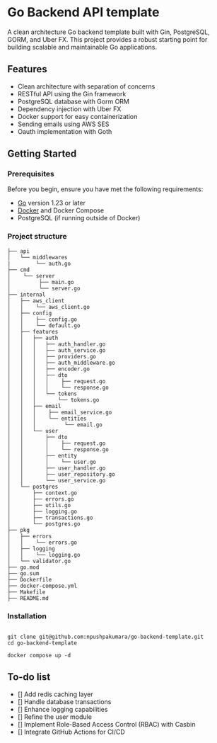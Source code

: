 # Go Backend API template

A clean architecture Go backend template built with Gin, PostgreSQL, GORM, and Uber FX. This project provides a robust starting point for building scalable and maintainable Go applications.

## Features

- Clean architecture with separation of concerns
- RESTful API using the Gin framework
- PostgreSQL database with Gorm ORM
- Dependency injection with Uber FX
- Docker support for easy containerization
- Sending emails using AWS SES
- Oauth implementation with Goth

## Getting Started

### Prerequisites

Before you begin, ensure you have met the following requirements:

- [Go](https://golang.org/dl/) version 1.23 or later
- [Docker](https://www.docker.com/get-started) and Docker Compose
- PostgreSQL (if running outside of Docker)

### Project structure

```shell
├── api
│   └── middlewares
|        └── auth.go
├── cmd
│    └── server
│         ├── main.go
│         └── server.go
├── internal
│   ├── aws_client
│   │    └── aws_client.go
│   ├── config
│   │    ├── config.go
│   │    └── default.go
│   ├── features
│   │   ├── auth
│   │   │   ├── auth_handler.go
│   │   │   ├── auth_service.go
│   │   │   ├── providers.go
│   │   │   ├── auth_middleware.go
│   │   │   ├── encoder.go
│   │   │   ├── dto
│   │   │   │    ├── request.go
│   │   │   │    └── response.go
│   │   │   └── tokens
│   │   │       └── tokens.go
│   │   ├── email
│   │   │    ├── email_service.go
│   │   │    └── entities
│   │   │         └── email.go
│   │   └── user
│   │       ├── dto
│   │       │    ├── request.go
│   │       │    └── response.go
│   │       ├── entity
│   │       │    └── user.go
│   │       ├── user_handler.go
│   │       ├── user_repository.go
│   │       └── user_service.go
│   └── postgres
│       ├── context.go
│       ├── errors.go
│       ├── utils.go
│       ├── logging.go
│       ├── transactions.go
│       └── postgres.go
├── pkg
│   ├── errors
│   │    └── errors.go
│   ├── logging
│   │    └── logging.go
│   └── validator.go
├── go.mod
├── go.sum
├── Dockerfile
├── docker-compose.yml
├── Makefile
├── README.md
```

### Installation

```shell

git clone git@github.com:npushpakumara/go-backend-template.git
cd go-backend-template

docker compose up -d

```

## To-do list

- [] Add redis caching layer
- [] Handle database transactions
- [] Enhance logging capabilities
- [] Refine the user module
- [] Implement Role-Based Access Control (RBAC) with Casbin
- [] Integrate GitHub Actions for CI/CD
